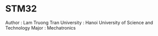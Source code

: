 # STM32
Author : Lam Truong Tran
University : Hanoi University of Science and Technology
Major : Mechatronics
